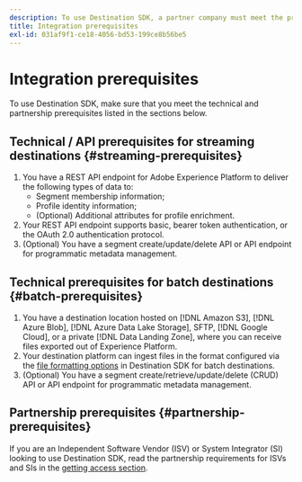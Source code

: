 ```yaml
---
description: To use Destination SDK, a partner company must meet the prerequisites listed in this document.
title: Integration prerequisites
exl-id: 031af9f1-ce18-4056-bd53-199ce8b56be5
---
```

# Integration prerequisites

To use Destination SDK, make sure that you meet the technical and partnership prerequisites listed in the sections below.

## Technical / API prerequisites for streaming destinations {#streaming-prerequisites}

1. You have a REST API endpoint for Adobe Experience Platform to deliver the following types of data to:
   * Segment membership information;
   * Profile identity information;
   * (Optional) Additional attributes for profile enrichment.
2. Your REST API endpoint supports basic, bearer token authentication, or the OAuth 2.0 authentication protocol.
3. (Optional) You have a segment create/update/delete API or API endpoint for programmatic metadata management.

## Technical prerequisites for batch destinations {#batch-prerequisites}

1. You have a destination location hosted on [!DNL Amazon S3], [!DNL Azure Blob], [!DNL Azure Data Lake Storage], SFTP, [!DNL Google Cloud], or a private [!DNL Data Landing Zone], where you can receive files exported out of Experience Platform.
2. Your destination platform can ingest files in the format configured via the [file formatting options](functionality/destination-server/file-formatting.md) in Destination SDK for batch destinations.
3. (Optional) You have a segment create/retrieve/update/delete (CRUD) API or API endpoint for programmatic metadata management.

## Partnership prerequisites {#partnership-prerequisites}

If you are an Independent Software Vendor (ISV) or System Integrator (SI) looking to use Destination SDK, read the partnership requirements for ISVs and SIs in the [getting access section](overview.md#get-access).
